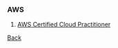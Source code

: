 ### AWS

1. [AWS Certified Cloud Practitioner](certifications-cloud-Practitioner/README.md)

[Back](../../tree/master)
